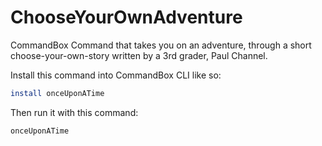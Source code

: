 # ChooseYourOwnAdventure
CommandBox Command that takes you on an adventure, through a short choose-your-own-story written by a 3rd grader, Paul Channel. 

Install this command into CommandBox CLI like so:
```bash
install onceUponATime
```

Then run it with this command:
```bash
onceUponATime
```
